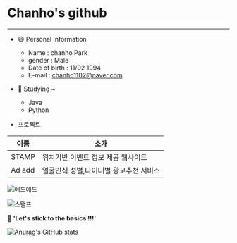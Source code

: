 # Chanho's github
-----------------------------------------------------

* 😄 Personal Information
  * Name : chanho Park
  * gender : Male
  * Date of birth : 11/02 1994
  * E-mail : chanho1102@naver.com

* 🌱 Studying ~
  * Java
  * Python


* 프로젝트

이름|소개|
---|---|
STAMP|위치기반 이벤트 정보 제공 웹사이트
Ad add|얼굴인식 성별,나이대별 광고추천 서비스
 


![애드애드](https://user-images.githubusercontent.com/70314209/107611110-953aac80-6c86-11eb-8257-3c1ccfcff313.JPG)
 


![스탬프](https://user-images.githubusercontent.com/70314209/107611384-3a558500-6c87-11eb-8f35-8efb40918b41.JPG)




 💬 **'Let's stick to the basics !!!'**

[![Anurag's GitHub stats](https://github-readme-stats.vercel.app/api?username=chanho1102)](https://github.com/anuraghazra/github-readme-stats)





<!-- 
**chanho1102/chanho1102** is a ✨ _special_ ✨ repository because its `README.md` (this file) appears on your GitHub profile.

Here are some ideas to get you started:

- 🔭 I’m currently working on ...
- 🌱 I’m currently learning ...
- 👯 I’m looking to collaborate on ...
- 🤔 I’m looking for help with ...
- 💬 Ask me about ...
- 📫 How to reach me: ...
- 😄 Pronouns: ...
- ⚡ Fun fact: ...
-->
